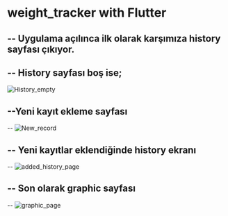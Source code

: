 # weight_tracker with Flutter
-- Uygulama açılınca ilk olarak karşımıza history sayfası çıkıyor.
--

-- History sayfası boş ise;
-- 
![History_empty](https://user-images.githubusercontent.com/76686224/223469936-d6814e5c-335f-4f60-b5de-1e4b9ed666cd.png)

--Yeni kayıt ekleme sayfası
--
-- ![New_record](https://user-images.githubusercontent.com/76686224/223470264-e8713115-2c19-48d8-be74-f5f8aa2ced23.png)

-- Yeni kayıtlar eklendiğinde history ekranı
--
-- ![added_history_page](https://user-images.githubusercontent.com/76686224/223470542-a1b7fa1b-2b2a-4709-8757-3fdc52beedd2.png)

-- Son olarak graphic sayfası
--
-- ![graphic_page](https://user-images.githubusercontent.com/76686224/223470724-6c146706-2539-4a34-90aa-61d6c4ea784f.png)
